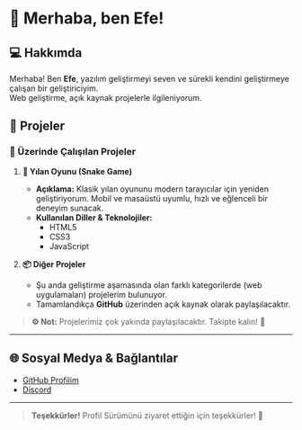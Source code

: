 # 👋 Merhaba, ben Efe!  

## 💻 Hakkımda  
Merhaba! Ben **Efe**, yazılım geliştirmeyi seven ve sürekli kendini geliştirmeye çalışan bir geliştiriciyim.  
Web geliştirme, açık kaynak projelerle ilgileniyorum.  

## 📂 Projeler  

### 🔨 Üzerinde Çalışılan Projeler  

1. **🐍 Yılan Oyunu (Snake Game)**  
   - **Açıklama:** Klasik yılan oyununu modern tarayıcılar için yeniden geliştiriyorum. Mobil ve masaüstü uyumlu, hızlı ve eğlenceli bir deneyim sunacak.  
   - **Kullanılan Diller & Teknolojiler:**  
     - HTML5  
     - CSS3  
     - JavaScript  

2. **📦 Diğer Projeler**  
   - Şu anda geliştirme aşamasında olan farklı kategorilerde (web uygulamaları) projelerim bulunuyor.  
   - Tamamlandıkça **GitHub** üzerinden açık kaynak olarak paylaşılacaktır.  

> **⚙️ Not:** Projelerimiz çok yakında paylaşılacaktır. Takipte kalın! 🚀  

---

## 🌐 Sosyal Medya & Bağlantılar  

- [GitHub Profilim](https://github.com/Efe113)
- [Discord](<https://discord.com/users/640056735700221953>)

---

> **Teşekkürler!** Profil Sürümünü ziyaret ettiğin için teşekkürler! 🙌
